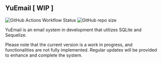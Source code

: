 ## YuEmail [ WIP ]
![GitHub Actions Workflow Status](https://img.shields.io/github/actions/workflow/status/ruingl/YuEmail/format.yml)
![GitHub repo size](https://img.shields.io/github/repo-size/ruingl/YuEmail)

YuEmail is an email system in development that utilizes SQLite and Sequelize.

Please note that the current version is a work in progress, and functionalities are not fully implemented. Regular updates will be provided to enhance and complete the system.
